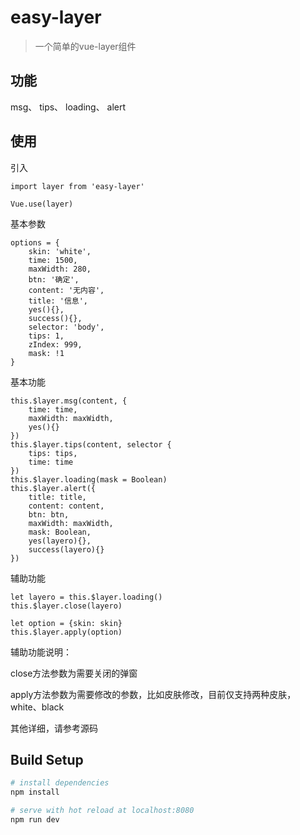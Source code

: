 # easy-layer

> 一个简单的vue-layer组件

## 功能

msg、
tips、
loading、
alert

## 使用
引入
```
import layer from 'easy-layer'

Vue.use(layer)
```
基本参数
```
options = {
    skin: 'white',
    time: 1500,
    maxWidth: 280,
    btn: '确定',
    content: '无内容',
    title: '信息',
    yes(){},
    success(){},
    selector: 'body',
    tips: 1,
    zIndex: 999,
    mask: !1
}
```
基本功能
```
this.$layer.msg(content, {
	time: time,
	maxWidth: maxWidth,
	yes(){}
})
this.$layer.tips(content, selector {
	tips: tips,
	time: time
})
this.$layer.loading(mask = Boolean)
this.$layer.alert({
	title: title,
	content: content,
	btn: btn,
	maxWidth: maxWidth,
	mask: Boolean,
	yes(layero){},
	success(layero){}
})
```
辅助功能
```
let layero = this.$layer.loading()
this.$layer.close(layero)

let option = {skin: skin}
this.$layer.apply(option)
```
辅助功能说明：

close方法参数为需要关闭的弹窗

apply方法参数为需要修改的参数，比如皮肤修改，目前仅支持两种皮肤，white、black

其他详细，请参考源码

## Build Setup

``` bash
# install dependencies
npm install

# serve with hot reload at localhost:8080
npm run dev
```